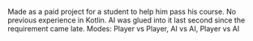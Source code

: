 Made as a paid project for a student to help him pass his course.
No previous experience in Kotlin. AI was glued into it last second since the requirement came late.
Modes: Player vs Player, AI vs AI, Player vs AI
